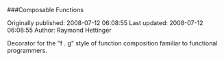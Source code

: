 ###Composable Functions

Originally published: 2008-07-12 06:08:55
Last updated: 2008-07-12 06:08:55
Author: Raymond Hettinger

Decorator for the "f . g" style of function composition familiar to functional programmers.
